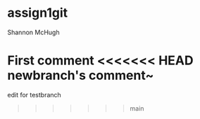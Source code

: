 # assign1git
Shannon McHugh

First comment
<<<<<<< HEAD
newbranch's comment~
=======
edit for testbranch
>>>>>>> main
